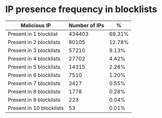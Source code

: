 # IP presence frequency in blocklists
| Malicious IP | Number of IPs | % |
|----|----|----|
| Present in 1 blocklist | 434403 | 69.31% |
| Present in 2 blocklists | 80105 | 12.78% |
| Present in 3 blocklists | 57210 | 9.13% |
| Present in 4 blocklists | 27702 | 4.42% |
| Present in 5 blocklists | 14315 | 2.28% |
| Present in 6 blocklists | 7510 | 1.20% |
| Present in 7 blocklists | 3427 | 0.55% |
| Present in 8 blocklists | 1778 | 0.28% |
| Present in 9 blocklists | 223 | 0.04% |
| Present in 10 blocklists | 53 | 0.01% |
